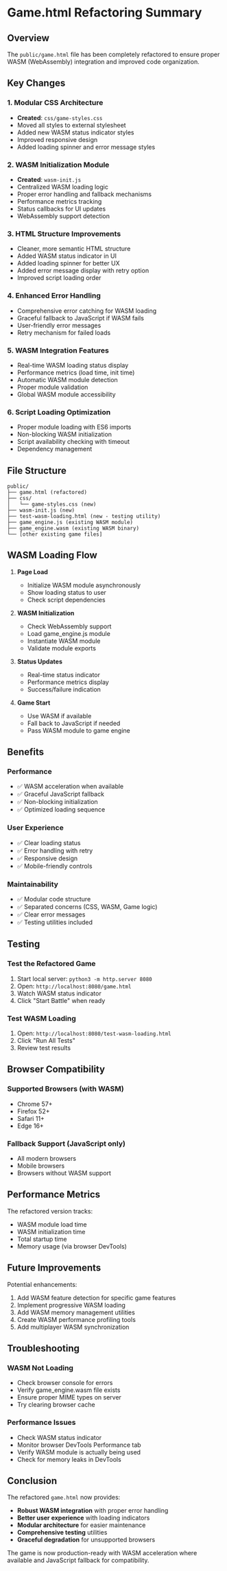 # Game.html Refactoring Summary

## Overview
The `public/game.html` file has been completely refactored to ensure proper WASM (WebAssembly) integration and improved code organization.

## Key Changes

### 1. **Modular CSS Architecture**
- **Created**: `css/game-styles.css`
- Moved all styles to external stylesheet
- Added new WASM status indicator styles
- Improved responsive design
- Added loading spinner and error message styles

### 2. **WASM Initialization Module**
- **Created**: `wasm-init.js`
- Centralized WASM loading logic
- Proper error handling and fallback mechanisms
- Performance metrics tracking
- Status callbacks for UI updates
- WebAssembly support detection

### 3. **HTML Structure Improvements**
- Cleaner, more semantic HTML structure
- Added WASM status indicator in UI
- Added loading spinner for better UX
- Added error message display with retry option
- Improved script loading order

### 4. **Enhanced Error Handling**
- Comprehensive error catching for WASM loading
- Graceful fallback to JavaScript if WASM fails
- User-friendly error messages
- Retry mechanism for failed loads

### 5. **WASM Integration Features**
- Real-time WASM loading status display
- Performance metrics (load time, init time)
- Automatic WASM module detection
- Proper module validation
- Global WASM module accessibility

### 6. **Script Loading Optimization**
- Proper module loading with ES6 imports
- Non-blocking WASM initialization
- Script availability checking with timeout
- Dependency management

## File Structure

```
public/
├── game.html (refactored)
├── css/
│   └── game-styles.css (new)
├── wasm-init.js (new)
├── test-wasm-loading.html (new - testing utility)
├── game_engine.js (existing WASM module)
├── game_engine.wasm (existing WASM binary)
└── [other existing game files]
```

## WASM Loading Flow

1. **Page Load**
   - Initialize WASM module asynchronously
   - Show loading status to user
   - Check script dependencies

2. **WASM Initialization**
   - Check WebAssembly support
   - Load game_engine.js module
   - Instantiate WASM module
   - Validate module exports

3. **Status Updates**
   - Real-time status indicator
   - Performance metrics display
   - Success/failure indication

4. **Game Start**
   - Use WASM if available
   - Fall back to JavaScript if needed
   - Pass WASM module to game engine

## Benefits

### Performance
- ✅ WASM acceleration when available
- ✅ Graceful JavaScript fallback
- ✅ Non-blocking initialization
- ✅ Optimized loading sequence

### User Experience
- ✅ Clear loading status
- ✅ Error handling with retry
- ✅ Responsive design
- ✅ Mobile-friendly controls

### Maintainability
- ✅ Modular code structure
- ✅ Separated concerns (CSS, WASM, Game logic)
- ✅ Clear error messages
- ✅ Testing utilities included

## Testing

### Test the Refactored Game
1. Start local server: `python3 -m http.server 8080`
2. Open: `http://localhost:8080/game.html`
3. Watch WASM status indicator
4. Click "Start Battle" when ready

### Test WASM Loading
1. Open: `http://localhost:8080/test-wasm-loading.html`
2. Click "Run All Tests"
3. Review test results

## Browser Compatibility

### Supported Browsers (with WASM)
- Chrome 57+
- Firefox 52+
- Safari 11+
- Edge 16+

### Fallback Support (JavaScript only)
- All modern browsers
- Mobile browsers
- Browsers without WASM support

## Performance Metrics

The refactored version tracks:
- WASM module load time
- WASM initialization time
- Total startup time
- Memory usage (via browser DevTools)

## Future Improvements

Potential enhancements:
1. Add WASM feature detection for specific game features
2. Implement progressive WASM loading
3. Add WASM memory management utilities
4. Create WASM performance profiling tools
5. Add multiplayer WASM synchronization

## Troubleshooting

### WASM Not Loading
- Check browser console for errors
- Verify game_engine.wasm file exists
- Ensure proper MIME types on server
- Try clearing browser cache

### Performance Issues
- Check WASM status indicator
- Monitor browser DevTools Performance tab
- Verify WASM module is actually being used
- Check for memory leaks in DevTools

## Conclusion

The refactored `game.html` now provides:
- **Robust WASM integration** with proper error handling
- **Better user experience** with loading indicators
- **Modular architecture** for easier maintenance
- **Comprehensive testing** utilities
- **Graceful degradation** for unsupported browsers

The game is now production-ready with WASM acceleration where available and JavaScript fallback for compatibility.
